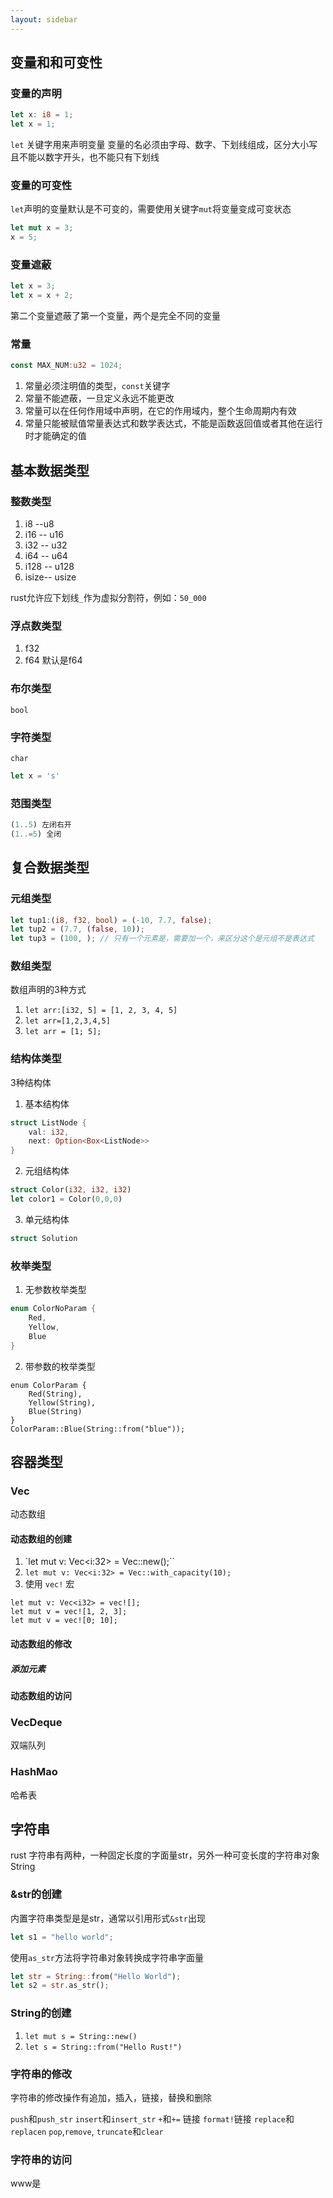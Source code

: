 ```yaml
---
layout: sidebar
---
```

## 变量和和可变性
### 变量的声明
``` rust
let x: i8 = 1;
let x = 1;
```
`let` 关键字用来声明变量
变量的名必须由字母、数字、下划线组成，区分大小写且不能以数字开头，也不能只有下划线
### 变量的可变性
`let`声明的变量默认是不可变的，需要使用关键字`mut`将变量变成可变状态
``` rust
let mut x = 3;
x = 5;

```
### 变量遮蔽
``` rust
let x = 3;
let x = x + 2;
```
第二个变量遮蔽了第一个变量，两个是完全不同的变量
### 常量
``` rust
const MAX_NUM:u32 = 1024;
```
1. 常量必须注明值的类型，`const`关键字
2. 常量不能遮蔽，一旦定义永远不能更改
3. 常量可以在任何作用域中声明，在它的作用域内，整个生命周期内有效
4. 常量只能被赋值常量表达式和数学表达式，不能是函数返回值或者其他在运行时才能确定的值

## 基本数据类型
### 整数类型
1. i8 --u8
2. i16 -- u16
3. i32 -- u32
4. i64 -- u64
5. i128 -- u128
6. isize-- usize

rust允许应下划线`_`作为虚拟分割符，例如：`50_000`
### 浮点数类型
1. f32
2. f64
默认是f64
### 布尔类型
`bool`
### 字符类型
`char`
``` rust
let x = 's'
```
### 范围类型
``` rust
(1..5) 左闭右开
(1..=5) 全闭
```

## 复合数据类型

### 元组类型
``` rust
let tup1:(i8, f32, bool) = (-10, 7.7, false);
let tup2 = (7.7, (false, 10));
let tup3 = (100, ); // 只有一个元素是，需要加一个，来区分这个是元组不是表达式
```
### 数组类型
数组声明的3种方式
1.  `let arr:[i32, 5] = [1, 2, 3, 4, 5]`
2.  `let arr=[1,2,3,4,5]`
3.  `let arr = [1; 5];`

### 结构体类型
3种结构体
1.  基本结构体
``` rust
struct ListNode {
	val: i32,
	next: Option<Box<ListNode>>
}
```
2. 元组结构体
``` rust
struct Color(i32, i32, i32)
let color1 = Color(0,0,0)
```
3. 单元结构体
``` rust
struct Solution
```

### 枚举类型
1. 无参数枚举类型
``` rust
enum ColorNoParam {
	Red,
	Yellow,
	Blue
}
```
2. 带参数的枚举类型
```
enum ColorParam {
	Red(String),
	Yellow(String),
	Blue(String)
}
ColorParam::Blue(String::from("blue"));
```
## 容器类型
### Vec
动态数组
#### 动态数组的创建
1. `let mut v: Vec<i:32> = Vec::new();``
2. `let mut v: Vec<i:32> = Vec::with_capacity(10);`
3.  使用 `vec!` 宏 
```
let mut v: Vec<i32> = vec![];
let mut v = vec![1, 2, 3];
let mut v = vec![0; 10];
```
#### 动态数组的修改
##### 添加元素
#### 动态数组的访问

### VecDeque
双端队列

### HashMao
哈希表

## 字符串
rust 字符串有两种，一种固定长度的字面量str，另外一种可变长度的字符串对象String

### &str的创建
内置字符串类型是是str，通常以引用形式`&str`出现
``` rust
let s1 = "hello world";
```
使用`as_str`方法将字符串对象转换成字符串字面量
``` rust
let str = String::from("Hello World");
let s2 = str.as_str();
```
### String的创建
1. `let mut s = String::new()`
2. `let s = String::from("Hello Rust!")`

### 字符串的修改
字符串的修改操作有追加，插入，链接，替换和删除

`push`和`push_str`
`insert`和`insert_str`
`+`和`+=` 链接
`format!`链接
`replace`和`replacen`
`pop`,`remove`, `truncate`和`clear`

### 字符串的访问

www是